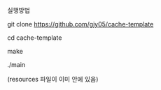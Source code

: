 실행방법

git clone https://github.com/gjy05/cache-template

cd cache-template

make

./main

(resources 파일이 이미 안에 있음)
